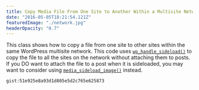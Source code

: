 ```yaml
---
title: Copy Media File From One Site to Another Within a Multisite Network
date: "2016-05-05T18:21:54.121Z"
featuredImage: "./network.jpg"
headerOpacity: "0.7"
---
```


This class shows how to copy a file from one site to other sites within the same WordPress multisite network. This code uses [`wp_handle_sideload()`](https://developer.wordpress.org/reference/functions/wp_handle_sideload/) to copy the file to all the sites on the network without attaching them to posts. If you DO want to attach the file to a post when it is sideloaded, you may want to consider using [`media_sideload_image()`](https://developer.wordpress.org/reference/functions/media_sideload_image/) instead.

`gist:51e925e8a93d1d805e5d2c765e625873`

